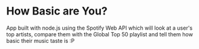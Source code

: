 # How Basic are You?

App built with node.js using the Spotify Web API which will look at a user's top artists, compare them with the Global Top 50 playlist and tell them how basic their music taste is :P
